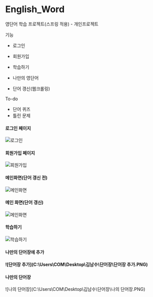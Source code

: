 # English_Word
영단어 학습 프로젝트(스프링 적용) - 개인프로젝트



기능

- 로그인
- 회원가입

- 학습하기

- 나만의 영단어

- 단어 갱신(웹크롤링)

  

  

To-do

- 단어 퀴즈
- 틀린 문제



#### 로그인 페이지

![로그인](C:\Users\COM\Desktop\김남수\로그인.PNG)

#### 회원가입 페이지

![회원가입](C:\Users\COM\Desktop\김남수\회원가입.PNG)

#### 메인화면(단어 갱신 전)

![메인화면](C:\Users\COM\Desktop\김남수\단어장\메인화면.PNG)



#### 메인 화면(단어 갱신)

![메인화면](C:\Users\COM\Desktop\김남수\메인화면.PNG)



#### 학습하기

![학습하기](C:\Users\COM\Desktop\김남수\단어장\학습하기.PNG)



#### 나만의 단어장에 추가

#### ![단어장 추가](C:\Users\COM\Desktop\김남수\단어장\단어장 추가.PNG)



#### 나만의 단어장

![나의 단어장](C:\Users\COM\Desktop\김남수\단어장\나의 단어장.PNG)

